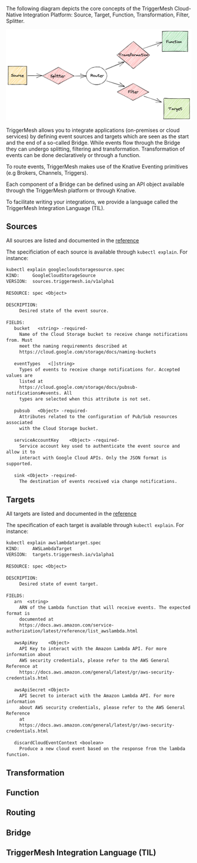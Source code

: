 The following diagram depicts the core concepts of the TriggerMesh Cloud-Native Integration Platform: Source, Target, Function, Transformation, Filter, Splitter.

![](./assets/images/concepts.png)

TriggerMesh allows you to integrate applications (on-premises or cloud services) by defining event sources and targets which are seen as the start and the end of a so-called Bridge. While events flow through the Bridge they can undergo splitting, filtering and transformation. Transformation of events can be done declaratively or through a function.

To route events, TriggerMesh makes use of the Knative Eventing primitives (e.g Brokers, Channels, Triggers).

Each component of a Bridge can be defined using an API object available through the TriggerMesh platform or through Knative.

To facilitate writing your integrations, we provide a language called the TriggerMesh Integration Language (TIL). 

## Sources

All sources are listed and documented in the [reference](apis/sources/)

The specificiation of each source is available through `kubectl explain`. For instance:

```console
kubectl explain googlecloudstoragesource.spec
KIND:     GoogleCloudStorageSource
VERSION:  sources.triggermesh.io/v1alpha1

RESOURCE: spec <Object>

DESCRIPTION:
     Desired state of the event source.

FIELDS:
   bucket	<string> -required-
     Name of the Cloud Storage bucket to receive change notifications from. Must
     meet the naming requirements described at
     https://cloud.google.com/storage/docs/naming-buckets

   eventTypes	<[]string>
     Types of events to receive change notifications for. Accepted values are
     listed at
     https://cloud.google.com/storage/docs/pubsub-notifications#events. All
     types are selected when this attribute is not set.

   pubsub	<Object> -required-
     Attributes related to the configuration of Pub/Sub resources associated
     with the Cloud Storage bucket.

   serviceAccountKey	<Object> -required-
     Service account key used to authenticate the event source and allow it to
     interact with Google Cloud APIs. Only the JSON format is supported.

   sink	<Object> -required-
     The destination of events received via change notifications.
```

## Targets

All targets are listed and documented in the [reference](apis/targets)

The specification of each target is available through `kubectl explain`. For instance:

```console
kubectl explain awslambdatarget.spec
KIND:     AWSLambdaTarget
VERSION:  targets.triggermesh.io/v1alpha1

RESOURCE: spec <Object>

DESCRIPTION:
     Desired state of event target.

FIELDS:
   arn	<string>
     ARN of the Lambda function that will receive events. The expected format is
     documented at
     https://docs.aws.amazon.com/service-authorization/latest/reference/list_awslambda.html

   awsApiKey	<Object>
     API Key to interact with the Amazon Lambda API. For more information about
     AWS security credentials, please refer to the AWS General Reference at
     https://docs.aws.amazon.com/general/latest/gr/aws-security-credentials.html

   awsApiSecret	<Object>
     API Secret to interact with the Amazon Lambda API. For more information
     about AWS security credentials, please refer to the AWS General Reference
     at
     https://docs.aws.amazon.com/general/latest/gr/aws-security-credentials.html

   discardCloudEventContext	<boolean>
     Produce a new cloud event based on the response from the lambda function.
```

## Transformation

## Function

## Routing

## Bridge

## TriggerMesh Integration Language (TIL)
